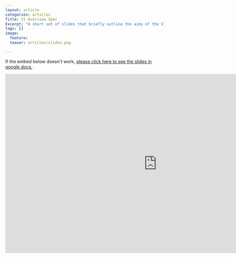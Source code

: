 ```yaml
---
layout: article
categories: articles
Title: V1 Overview Spec
Excerpt: "A short set of slides that briefly outline the aims of the V1 spec, that would aim to be delivered by the first full week of July"
tags: []
image:
  feature:
  teaser: articles/slides.png

---
```


If the embed below doesn't work, [please click here to see the slides in google docs.](https://docs.google.com/presentation/d/1NgQ7r3w_EWCGmPVG6Bo0H0r24Y6f8-HpSPRnoO2uzjM/edit?usp=sharing)

<div class="slide-container">
<iframe class="slide-iframe" src="https://docs.google.com/presentation/d/e/2PACX-1vRblyy2EwzqVFWAVyGHV8A1OELN6tlZcMMfjGNu0mVAoCtuhLLWLYxm1uGo3SAbCeSef3dJHpmKQ9O0/embed?start=false&loop=false&delayms=5000" frameborder="0" width="960" height="569" allowfullscreen="true" mozallowfullscreen="true" webkitallowfullscreen="true"></iframe><!-- /.slide-iframe -->
</div> <!-- /.slide-container -->
